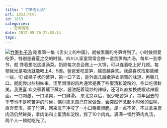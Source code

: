 ```yaml
---
title: " 竹笋肉丸汤"
url: 1853.html
id: 1853
categories:
  - 思考随笔
date: 2012-05-20 22:53:14
tags:
---
```


[![](../../../images/2012/05/IMG_9922-2012-05-19-18-46-39-1.jpg "竹笋丸子汤")](../../../images/2012/05/IMG_9922-2012-05-19-18-46-39-1.jpg) 刚看第一集《舌尖上的中国》，就被里面的冬笋馋到了。小时候很爱吃笋，特别是春夏之交的时侯，四川人家里常常会做一道苦笋肉片汤，每年一到季节，就 馋着想吃这道汤菜。奶奶每次总会做上一大锅，可以连着吃上好几顿。每顿我光是喝汤就能喝上4、5碗。爸爸爱吃苦笋，越苦越喜欢。我最喜欢找那些嫩一些，切 成梯子状的苦笋，第一口下去，是外面几层嫩笋衣清苦的味道，再嚼几口，就能尝出些甜味来。汤里滑滑的肉片通常是裹了些蛋清和淀粉的，空口吃很鲜美，我更喜 欢交替着蘸下蘸水，酱油配着现炒的辣椒，还可以直接换成椒盐辣椒面，一口刺激，一口清爽，一口鲜滑。 来北京以后，很少吃苦笋了。每年回去的 季节也不是吃苦笋的时侯，偶尔周末自己在家做饭，会突然怀念起小时候的滋味，直奔菜市，买了竹笋，回来洗干净咬了一小口嚼着很脆，却一点不苦，不过拿来煲 肉汤仍然鲜美，拿肉馅和上蛋清和淀粉，捏了10个肉丸，满满一锅竹笋肉丸汤，两个人一顿就吃光了。